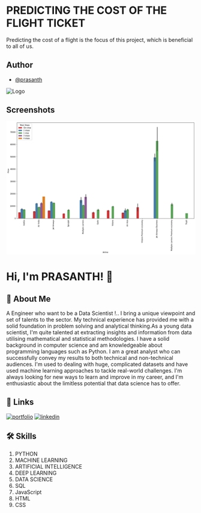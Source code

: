 
# **PREDICTING THE COST OF THE FLIGHT TICKET**
Predicting the cost of a flight is the focus of this project, which is beneficial to all of us.




## Author

- [@prasanth](https://github.com/AkshaiPrasanth/)


![Logo](https://encrypted-tbn0.gstatic.com/images?q=tbn:ANd9GcShCbctN36f9ulK9rqhKmEeS4-sjt1K1zTuEg&usqp=CAU)


## Screenshots 

![App Screenshot](https://github.com/AkshaiPrasanth/PREDICTING-THE-COST-OF-THE--FLIGHT-TICKET/blob/main/download%20(1).png?raw=true)


# Hi, I'm PRASANTH! 👋


## 🚀 About Me
A Engineer who want to be a  Data Scientist !.. I bring a unique viewpoint and set of talents to the sector. My technical experience has provided me with a solid foundation in problem solving and analytical thinking.As a young data scientist, I'm quite talented at extracting insights and information from data utilising mathematical and statistical methodologies. I have a solid background in computer science and am knowledgeable about programming languages such as Python. I am a great analyst who can successfully convey my results to both technical and non-technical audiences. I'm used to dealing with huge, complicated datasets and have used machine learning approaches to tackle real-world challenges. I'm always looking for new ways to learn and improve in my career, and I'm enthusiastic about the limitless potential that data science has to offer.


## 🔗 Links
[![portfolio](https://img.shields.io/badge/my_portfolio-000?style=for-the-badge&logo=ko-fi&logoColor=white)](https://github.com/AkshaiPrasanth/)
[![linkedin](https://img.shields.io/badge/linkedin-0A66C2?style=for-the-badge&logo=linkedin&logoColor=white)](www.linkedin.com/in/prasanth-k-a7b087176)




## 🛠 Skills
1. PYTHON
2. MACHINE LEARNING
3. ARTIFICIAL INTELLIGENCE
4. DEEP LEARNING
5. DATA SCIENCE
6. SQL
7. JavaScript
8. HTML
9. CSS



